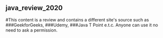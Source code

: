 ## java_review_2020
#This content is a review and contains a different site's source such as ###GeekforGeeks, ###Udemy, ###Java T Point e.t.c. Anyone can use it no need to ask a permission.
